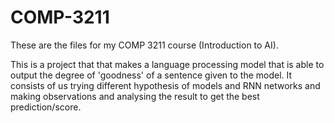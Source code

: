 # COMP-3211
These are the files for my COMP 3211 course (Introduction to AI).

This is a project that that makes a language processing model that is able to output the degree of 'goodness' of a sentence given to the model. It consists of us trying different hypothesis of models and RNN networks and making observations and analysing the result to get the best prediction/score.
